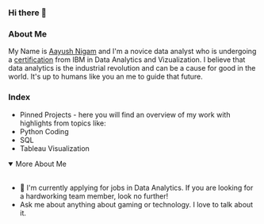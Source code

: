 ### Hi there 👋
### About Me
My Name is [Aayush Nigam](https://www.linkedin.com/in/aayush-nigam/) and I'm a novice data analyst who is undergoing a [certification](https://www.coursera.org/professional-certificates/ibm-data-analyst) from IBM in Data Analytics and Vizualization. I believe that data analytics is the industrial revolution and can be a cause for good in the world. It's up to humans like you an me to guide that future.


### Index
*  Pinned Projects -  here you will find an overview of my work with highlights from topics like:
  * Python Coding
  * SQL
  * Tableau Visualization


<details open>
<summary>More About Me</summary>
<br>
<ul>
<li>🔭 I'm currently applying for jobs in Data Analytics. If you are looking for a hardworking team member, look no further!</li>
<li> Ask me about anything about gaming or technology. I love to talk about it. </li>
</details>
